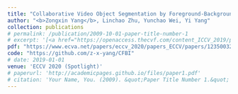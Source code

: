 ```yaml
---
title: "Collaborative Video Object Segmentation by Foreground-Background Integration"
author: "<b>Zongxin Yang</b>, Linchao Zhu, Yunchao Wei, Yi Yang"
collection: publications
# permalink: /publication/2009-10-01-paper-title-number-1
# excerpt: '[<a href="https://openaccess.thecvf.com/content_ICCV_2019/papers/Yang_Very_Long_Natural_Scenery_Image_Prediction_by_Outpainting_ICCV_2019_paper.pdf">PDF</a>]  [<a href="https://github.com/z-x-yang/NS-Outpainting">Code</a>]'
pdf: "https://www.ecva.net/papers/eccv_2020/papers_ECCV/papers/123500324.pdf"
code: "https://github.com/z-x-yang/CFBI"
# date: 2019-01-01
venue: 'ECCV 2020 (Spotlight)'
# paperurl: 'http://academicpages.github.io/files/paper1.pdf'
# citation: 'Your Name, You. (2009). &quot;Paper Title Number 1.&quot; <i>Journal 1</i>. 1(1).'
---
```


